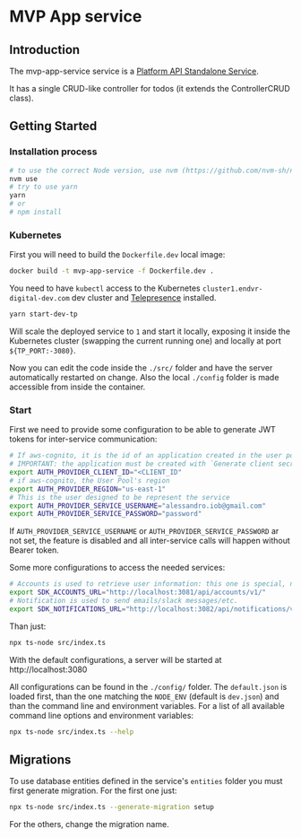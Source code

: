 # MVP App service

## Introduction

The mvp-app-service service is a [Platform API Standalone Service](https://dev.azure.com/endeavor-digital/Technology%20Infrastructure/_git/platform-api?path=%2Fdocs%2Fnotifications-manager.md&_a=preview).

It has a single CRUD-like controller for todos (it extends the ControllerCRUD class).

## Getting Started

### Installation process

```sh
# to use the correct Node version, use nvm (https://github.com/nvm-sh/nvm)
nvm use
# try to use yarn
yarn
# or
# npm install
```

### Kubernetes

First you will need to build the `Dockerfile.dev` local image:

```sh
docker build -t mvp-app-service -f Dockerfile.dev .
```

You need to have `kubectl` access to the Kubernetes `cluster1.endvr-digital-dev.com` dev cluster and [Telepresence](https://www.telepresence.io/reference/install) installed.

```sh
yarn start-dev-tp
```

Will scale the deployed service to `1` and start it locally, exposing it inside the Kubernetes cluster (swapping the current running one) and locally at port `${TP_PORT:-3080}`.

Now you can edit the code inside the `./src/` folder and have the server automatically restarted on change. Also the local `./config` folder is made accessible from inside the container.

### Start

First we need to provide some configuration to be able to generate JWT tokens for inter-service communication:

```sh
# If aws-cognito, it is the id of an application created in the user pool.
# IMPORTANT: the application must be created with `Generate client secret` NOT SET
export AUTH_PROVIDER_CLIENT_ID="<CLIENT_ID"
# if aws-cognito, the User Pool's region
export AUTH_PROVIDER_REGION="us-east-1"
# This is the user designed to be represent the service
export AUTH_PROVIDER_SERVICE_USERNAME="alessandro.iob@gmail.com"
export AUTH_PROVIDER_SERVICE_PASSWORD="password"
```

If `AUTH_PROVIDER_SERVICE_USERNAME` or `AUTH_PROVIDER_SERVICE_PASSWORD` ar not set, the feature is disabled and all inter-service calls will happen without Bearer token.

Some more configurations to access the needed services:

```sh
# Accounts is used to retrieve user information: this one is special, note it needs the URL up to and including the API version
export SDK_ACCOUNTS_URL="http://localhost:3081/api/accounts/v1/"
# Notification is used to send emails/slack messages/etc.
export SDK_NOTIFICATIONS_URL="http://localhost:3082/api/notifications/v1/notifications/"
```

Than just:

```sh
npx ts-node src/index.ts
```

With the default configurations, a server will be started at http://localhost:3080

All configurations can be found in the `./config/` folder. The `default.json` is loaded first, than the one matching the `NODE_ENV` (default is `dev.json`) and than the command line and environment variables. For a list of all available command line options and environment variables:

```sh
npx ts-node src/index.ts --help
```

## Migrations

To use database entities defined in the service's `entities` folder you must first generate migration. For the first one just:

```sh
npx ts-node src/index.ts --generate-migration setup
```

For the others, change the migration name.
